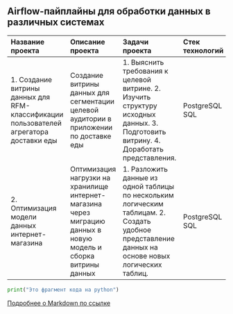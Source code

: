 ## Airflow-пайплайны для обработки данных в различных системах

| Название проекта | Описание проекта | Задачи проекта | Стек технологий |
| :- | :- | :- | :- |
| 1. Создание витрины данных для RFM- классификации пользователей агрегатора доставки еды | Создание витрины данных для сегментации целевой аудитории в приложении по доставке еды | 1. Выяснить требования к целевой витрине. 2. Изучить структуру исходных данных. 3. Подготовить витрину. 4. Доработать представления. | PostgreSQL SQL | 
| 2. Оптимизация модели данных интернет-магазина | Оптимизация нагрузки на хранилище интернет-магазина через миграцию данных в новую модель и сборка витрины данных | 1. Разложить данные из одной таблицы по нескольким логическим таблицам. 2. Создать удобное представление данных на основе новых логических таблиц. | PostgreSQL SQL |

```python 
print("Это фрагмент кода на python")
```
[Подробнее о Markdown по ссылке](https://daringfireball.net/projects/markdown/)
